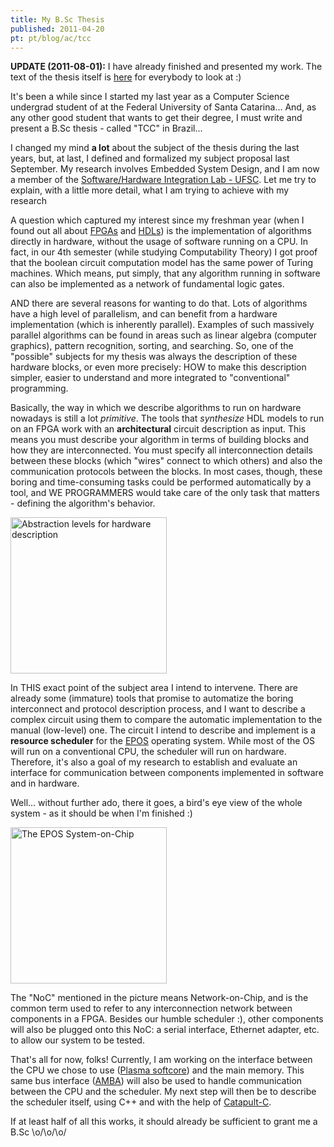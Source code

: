 ```yaml
---
title: My B.Sc Thesis
published: 2011-04-20
pt: pt/blog/ac/tcc
---
```


**UPDATE (2011-08-01):** I have already finished and presented my work.
The text of the thesis itself is [here][1] for everybody to look at :)

It's been a while since I started my last year as a Computer Science undergrad student of at the Federal University of Santa Catarina...
And, as any other good student that wants to get their degree, I must write and present a B.Sc thesis - called "TCC" in Brazil...

I changed my mind **a lot** about the subject of the thesis during the last years, but, at last, I defined and formalized my subject proposal last September.
My research involves Embedded System Design, and I am now a member of the [Software/Hardware Integration Lab - UFSC][2].
Let me try to explain, with a little more detail, what I am trying to achieve with my research

<!--more-->

A question which captured my interest since my freshman year (when I found out all about [FPGAs][3] and [HDLs][4])
is the implementation of algorithms directly in hardware, without the usage of software running on a CPU.
In fact, in our 4th semester (while studying Computability Theory)
I got proof that the boolean circuit computation model has the same power of Turing machines.
Which means, put simply, that any algorithm running in software can also be implemented as a network of fundamental logic gates.

AND there are several reasons for wanting to do that.
Lots of algorithms have a high level of parallelism, and can benefit from a hardware implementation (which is inherently parallel).
Examples of such massively parallel algorithms can be found in areas such as linear algebra (computer graphics), pattern recognition, sorting, and searching.
So, one of the "possible" subjects for my thesis was always the description of these hardware blocks, or even more precisely:
HOW to make this description simpler, easier to understand and more integrated to "conventional" programming.

Basically, the way in which we describe algorithms to run on hardware nowadays is still a lot _primitive_.
The tools that _synthesize_ HDL models to run on an FPGA work with an **architectural** circuit description as input.
This means you must describe your algorithm in terms of building blocks and how they are interconnected.
You must specify all interconnection details between these blocks (which "wires" connect to which others) and also the communication protocols between the blocks.
In most cases, though, these boring and time-consuming tasks could be performed automatically by a tool, and WE PROGRAMMERS would take care of the only task that matters - defining the algorithm's behavior.

<div id="imgdiv-hdl"><style type="text/css" scoped> #imgdiv-hdl img { width:250px };</style>

 ![Abstraction levels for hardware description](/files/imgs/2011-04_abstraction_stack.png)

</div>

In THIS exact point of the subject area I intend to intervene.
There are already some (immature) tools that promise to automatize the boring interconnect and protocol description process,
and I want to describe a complex circuit using them to compare the automatic implementation to the manual (low-level) one.
The circuit I intend to describe and implement is a **resource scheduler** for the [EPOS][5] operating system.
While most of the OS will run on a conventional CPU, the scheduler will run on hardware.
Therefore, it's also a goal of my research to establish and evaluate an interface for communication between components implemented in software and in hardware.

Well... without further ado, there it goes, a bird's eye view of the whole system - as it should be when I'm finished :)

<div id="imgdiv-soc"><style type="text/css" scoped> #imgdiv-soc img { width:250px };</style>

 ![The EPOS System-on-Chip](/files/imgs/2011-04_epos_soc.png)

</div>

The "NoC" mentioned in the picture means Network-on-Chip,
and is the common term used to refer to any interconnection network between components in a FPGA.
Besides our humble scheduler :), other components will also be plugged onto this NoC:
a serial interface, Ethernet adapter, etc. to allow our system to be tested.

That's all for now, folks!
Currently, I am working on the interface between the CPU we chose to use ([Plasma softcore][6]) and the main memory.
This same bus interface ([AMBA][7]) will also be used to handle communication between the CPU and the scheduler.
My next step will then be to describe the scheduler itself, using C++ and with the help of [Catapult-C][8].

If at least half of all this works, it should already be sufficient to grant me a B.Sc \\o/\\o/\\o/

[1]: <http://archive.alvb.in/bsc/TCC/projeto2_final.pdf>
[2]: <http://www.lisha.ufsc.br/>
[3]: <http://en.wikipedia.org/wiki/Fpga>
[4]: <http://en.wikipedia.org/wiki/Hardware_description_language>
[5]: <http://epos.lisha.ufsc.br/>
[6]: <http://opencores.org/project,plasma>
[7]: <http://en.wikipedia.org/wiki/Advanced_Microcontroller_Bus_Architecture>
[8]: <http://www.mentor.com/esl/catapult/overview>
